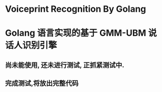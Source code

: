 # Voiceprint Recognition By Golang
# Golang 语言实现的基于 GMM-UBM 说话人识别引擎
## 尚未能使用, 还未进行测试, 正抓紧测试中. 
## 完成测试,将放出完整代码
